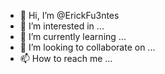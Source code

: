 - 👋 Hi, I’m @ErickFu3ntes
- 👀 I’m interested in ...
- 🌱 I’m currently learning ...
- 💞️ I’m looking to collaborate on ...
- 📫 How to reach me ...

<!---
ErickFu3ntes/ErickFu3ntes is a ✨ special ✨ repository because its `README.md` (this file) appears on your GitHub profile.
You can click the Preview link to take a look at your changes.
--->
